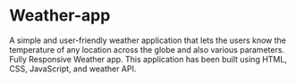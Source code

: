 # Weather-app
A simple and user-friendly weather application that lets the users know the temperature of any location across the globe and also various parameters. Fully Responsive Weather app. This application has been built using HTML, CSS, JavaScript, and weather API.

